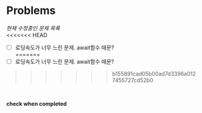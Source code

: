 # Problems

*현재 수정중인 문제 목록*  
<<<<<<< HEAD
- [ ] 로딩속도가 너무 느린 문제. await함수 때문?  
=======
- [ ] 로딩속도가 너무 느린 문제. await함수 때문?
>>>>>>> b155891cad05b00ad7d3396a0127455727cd52b0
<br>

**check when completed**